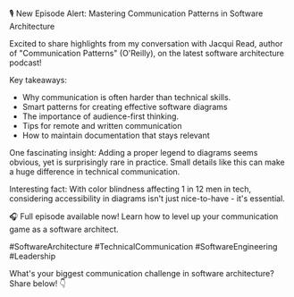 🎙️ New Episode Alert: Mastering Communication Patterns in Software Architecture

Excited to share highlights from my conversation with Jacqui Read, author of "Communication Patterns" (O'Reilly), on the latest software architecture podcast!

Key takeaways:
- Why communication is often harder than technical skills.
- Smart patterns for creating effective software diagrams
- The importance of audience-first thinking.
- Tips for remote and written communication
- How to maintain documentation that stays relevant

One fascinating insight: Adding a proper legend to diagrams seems obvious, yet is surprisingly rare in practice. Small details like this can make a huge difference in technical communication.

Interesting fact: With color blindness affecting 1 in 12 men in tech, considering accessibility in diagrams isn't just nice-to-have - it's essential.

🎧 Full episode available now! Learn how to level up your communication game as a software architect.

#SoftwareArchitecture #TechnicalCommunication #SoftwareEngineering #Leadership

What's your biggest communication challenge in software architecture? Share below! 👇
